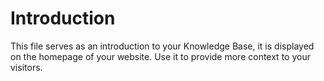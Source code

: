 # Introduction

This file serves as an introduction to your Knowledge Base, it is displayed on the homepage of your website. Use it to provide more context to your visitors.

